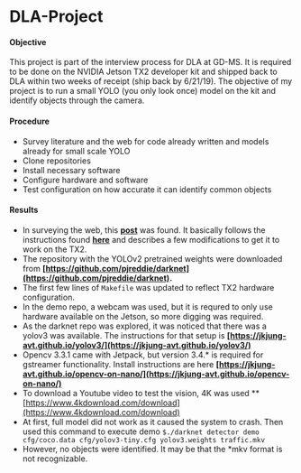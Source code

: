 # DLA-Project
#### Objective
This project is part of the interview process for DLA at GD-MS. It is required to be done on the NVIDIA Jetson TX2 developer kit and shipped back to DLA within two weeks of receipt (ship back by 6/21/19). The objective of my project is to run a small YOLO (you only look once) model on the kit and identify objects through the camera.

#### Procedure
* Survey literature and the web for code already written and models already for small scale YOLO
* Clone repositories
* Install necessary software
* Configure hardware and software
* Test configuration on how accurate it can identify common objects

#### Results
* In surveying the web, this **[post](https://jkjung-avt.github.io/yolov2/)** was found. It basically follows the instructions found **[here](https://pjreddie.com/darknet/yolov2/)** and describes a few modifications to get it to work on the TX2.
* The repository with the YOLOv2 pretrained weights were downloaded from **[https://github.com/pjreddie/darknet](https://github.com/pjreddie/darknet).**
* The first few lines of `Makefile` was updated to reflect TX2 hardware configuration.
* In the demo repo, a webcam was used, but it is requred to only use hardware available on the Jetson, so more digging was required.
* As the darknet repo was explored, it was noticed that there was a yolov3 was available. The instructions for that setup is **[https://jkjung-avt.github.io/yolov3/](https://jkjung-avt.github.io/yolov3/)** 
* Opencv 3.3.1 came with Jetpack, but version 3.4.* is required for gstreamer functionality. Install instructions are here **[https://jkjung-avt.github.io/opencv-on-nano/](https://jkjung-avt.github.io/opencv-on-nano/)**
* To download a Youtube video to test the vision, 4K was used **[https://www.4kdownload.com/download](https://www.4kdownload.com/download)
* At first, full model did not work as it caused the system to crash. Then used this command to execute demo `$./darknet detector demo cfg/coco.data cfg/yolov3-tiny.cfg yolov3.weights traffic.mkv`
* However, no objects were identified. It may be that the *mkv format is not recognizable.

